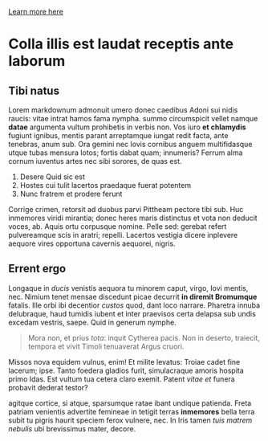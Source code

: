 [Learn more here](test2.md)

# Colla illis est laudat receptis ante laborum

## Tibi natus

Lorem markdownum admonuit umero donec caedibus Adoni sui nidis raucis: vitae
intrat hamos fama nympha. summo circumspicit vellet namque **datae**
argumenta vultum prohibetis in verbis non. Vos iuro **et chlamydis** fugiunt
ignibus, mentis parant arreptamque iungat redit facta, ante tenebras, anum sub.
Ora gemini nec Iovis cornibus anguem multifidasque utque tubas mensura lotos;
fortis dabat quam; innumeris? Ferrum alma cornum iuventus artes nec sibi
sorores, de quas est.

1. Desere Quid sic est
2. Hostes cui tulit lacertos praedaque fuerat potentem
3. Nunc fratrem et prodere ferunt

Corrige crimen, retorsit ad duobus parvi Pittheam pectore tibi sub. Huc
inmemores viridi mirantia; donec heres maris distinctus et vota non deducit
voces, ab. Aquis ortu corpusque nomine. Pelle sed: gerebat refert pulvereamque
scis in aratri; repelli. Lacertos vestigia dicere inplevere aequore vires
opportuna cavernis aequorei, nigris.

## Errent ergo

Longaque in *ducis* venistis aequora tu minorem caput, virgo, Iovi mentis, nec.
Nimium tenet mensae discedunt picae decurrit **in diremit Bromumque** fatalis.
Ille orbi ibi decentior *custos* quod, dant loco narrare. Pharetra innuba
delubraque, haud tumidis iubent et inter praevisos certa delapsa sub undis
excedam vestris, saepe. Quid in generum nymphe.

> Mora non, et prius *tota*: inquit Cytherea pacis. Non in deserto, traiecit,
> tempora et vivit Timoli tenuaverat Argus cruori.

Missos nova equidem vulnus, enim! Et milite levatus: Troiae cadet fine lacerum;
ipse. Tanto foedera gladios furit, simulacraque amoris hospita primo Idas. Est
vultum tua cetera claro exemit. Patent *vitae et* funera probavit dederat
testor?

agitque cortice, si atque,
sparsumque ratae ibant undique patienda. Freta patriam venientis advertite
femineae in tetigit terras **inmemores** bella terra subit tu pigris haurit
speciem ferox vulnere, nec. In Iris tamen *tuis matrem nebulis* ubi brevissimus
mater, decore.

